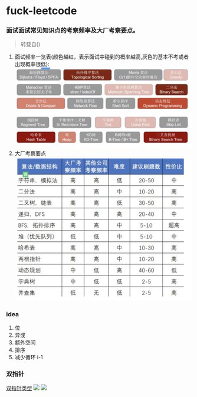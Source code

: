 # fuck-leetcode

### 面试面试常见知识点的考察频率及大厂考察要点。
> 转载自()
1. 面试频率一览表(颜色越红，表示面试中碰到的概率越高,灰色的基本不考或者出现概率很低):
![](images/b01647135329b20147a3d15c81d295c6b42e888b694c913b95560128a8c2bedc.png)  
2. 大厂考察要点
![大厂算法只是点](images/09c07c580d32df5215526bbccb61bdd4cc13dd0a4d3f3e5485b6056b9cd3bea8.png)  



### idea
1. 位
2. 异或
3. 额外空间
4. 排序
5. 减少循环 i-1

### 双指针
[双指针类型](https://www.cnblogs.com/bonelee/p/11789330.html)
![](2020-06-30-21-08-32.png)
![](2020-06-30-21-10-10.png)
